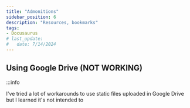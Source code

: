 ```yaml
---
title: "Admonitions"
sidebar_position: 6
description: "Resources, bookmarks"
tags: 
- Docusaurus
# last_update:
#   date: 7/14/2024
---
```



## Using Google Drive (NOT WORKING)


:::info 

I've tried a lot of workarounds to use static files uploaded in Google Drive but I learned it's not intended to